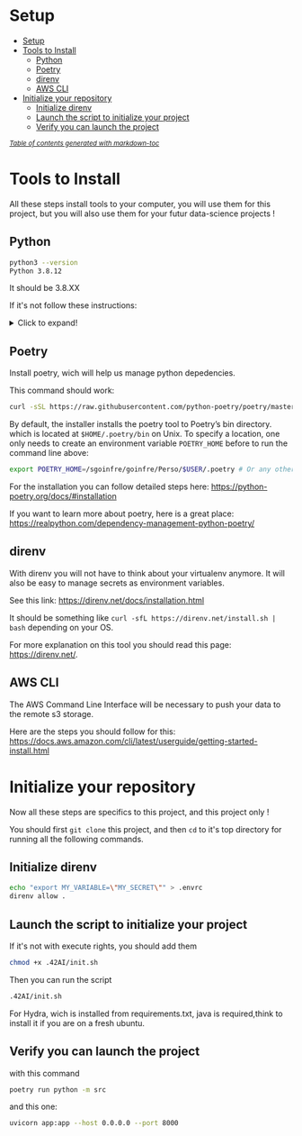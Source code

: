 # Setup

- [Setup](#setup)
- [Tools to Install](#tools-to-install)
  * [Python](#python)
  * [Poetry](#poetry)
  * [direnv](#direnv)
  * [AWS CLI](#aws-cli)
- [Initialize your repository](#initialize-your-repository)
  * [Initialize direnv](#initialize-direnv)
  * [Launch the script to initialize your project](#launch-the-script-to-initialize-your-project)
  * [Verify you can launch the project](#verify-you-can-launch-the-project)

<small><i><a href='http://ecotrust-canada.github.io/markdown-toc/'>Table of contents generated with markdown-toc</a></i></small>


# Tools to Install

All these steps install tools to your computer, you will use them for this project, but you will also use them for your futur data-science projects !

## Python

```sh
python3 --version
Python 3.8.12
```

It should be 3.8.XX

If it's not follow these instructions:

<details>
  <summary>Click to expand!</summary>
  
	1. Run the following commands as root or user with sudo access to update the packages list and install the prerequisites:
	```sh
	sudo apt update
	sudo apt install software-properties-common
	```

	2. Add the deadsnakes PPA to your system’s sources list:
	```sh
	sudo add-apt-repository ppa:deadsnakes/ppa
	```

		When prompted press `Enter` to continue:
	```sh
	Output
	Press [ENTER] to continue or Ctrl-c to cancel adding it.
	```

	3. Once the repository is enabled, install Python 3.8 with:
	```sh
	sudo apt install python3.8
	```

	4. Verify that the installation was successful by typing:
	```sh
	python3.8 --version
	```

	```sh
	Output
	Python 3.8.X
	```
</details>


## Poetry

Install poetry, wich will help us manage python depedencies. 

This command should work:

```sh
curl -sSL https://raw.githubusercontent.com/python-poetry/poetry/master/get-poetry.py | python -
```
By default, the installer installs the poetry tool to Poetry’s bin directory. which is located at `$HOME/.poetry/bin` on Unix.
To specify a location, one only needs to create an environment variable `POETRY_HOME` before to run the command line above:
```sh
export POETRY_HOME=/sgoinfre/goinfre/Perso/$USER/.poetry # Or any other desired location
```

For the installation you can follow detailed steps here: <https://python-poetry.org/docs/#installation>

If you want to learn more about poetry, here is a great place: <https://realpython.com/dependency-management-python-poetry/>


## direnv

With direnv you will not have to think about your virtualenv anymore. It will also be easy to manage secrets as environment variables.

See this link: <https://direnv.net/docs/installation.html>

It should be something like `curl -sfL https://direnv.net/install.sh | bash` depending on your OS.

For more explanation on this tool you should read this page: <https://direnv.net/>.

## AWS CLI

The AWS Command Line Interface will be necessary to push your data to the remote s3 storage.

Here are the steps you should follow for this: <https://docs.aws.amazon.com/cli/latest/userguide/getting-started-install.html>


# Initialize your repository

Now all these steps are specifics to this project, and this project only !

You should first `git clone` this project, and then `cd` to it's top directory for running all the following commands.


## Initialize direnv

```sh
echo "export MY_VARIABLE=\"MY_SECRET\"" > .envrc
direnv allow .
```

<!-- Now everytime you use `python` in this project it will call the binary in `venv/bin/python3.8`. -->

## Launch the script to initialize your project

If it's not with execute rights, you should add them

```sh
chmod +x .42AI/init.sh
```

Then you can run the script

```sh
.42AI/init.sh
```

For Hydra, wich is installed from requirements.txt, java is required,think to install it if you are on a fresh ubuntu.

## Verify you can launch the project

with this command

```sh
poetry run python -m src
```

and this one:

```sh
uvicorn app:app --host 0.0.0.0 --port 8000
```
